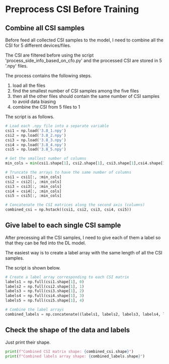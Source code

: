 # **Preprocess CSI Before Training**
## **Combine all CSI samples**
Before feed all collected CSI samples to the model, I need to combine all the CSI for 5 different devices/files.

The CSI are filtered before using the script 'process_side_info_based_on_cfo.py' and the processed CSI are stored in 5 '.npy' files.

The process contains the following steps.
1. load all the files
2. find the smallest number of CSI samples among the five files
3. then all the other files should contain the same number of CSI samples to avoid data biasing
4. combine the CSI from 5 files to 1

The script is as follows.
```Python
# Load each .npy file into a separate variable
csi1 = np.load('3.8_1.npy')
csi2 = np.load('3.8_2.npy')
csi3 = np.load('3.8_3.npy')
csi4 = np.load('3.8_4.npy')
csi5 = np.load('3.8_5.npy')

# Get the smallest number of columns
min_cols = min(csi1.shape[1], csi2.shape[1], csi3.shape[1],csi4.shape[1],csi5.shape[1])

# Truncate the arrays to have the same number of columns
csi1 = csi1[:, :min_cols]
csi2 = csi2[:, :min_cols]
csi3 = csi3[:, :min_cols]
csi4 = csi4[:, :min_cols]
csi5 = csi5[:, :min_cols]

# Concatenate the CSI matrices along the second axis (columns)
combined_csi = np.hstack((csi1, csi2, csi3, csi4, csi5))
```

## **Give label to each single CSI sample**
After precessing all the CSI samples, I need to give each of them a label so that they  can be fed into the DL model.

The easiest way is to create a label array with the same length of all the CSI samples.

The script is shown below.
```Python
# Create a label array corresponding to each CSI matrix
labels1 = np.full(csi1.shape[1], 0)
labels2 = np.full(csi2.shape[1], 1)
labels3 = np.full(csi3.shape[1], 2)
labels4 = np.full(csi4.shape[1], 3)
labels5 = np.full(csi5.shape[1], 4)

# Combine the label arrays
combined_labels = np.concatenate((labels1, labels2, labels3, labels4, labels5))
```

## **Check the shape of the data and labels**
Just print their shape.
```Python
print(f"Combined CSI matrix shape: {combined_csi.shape}")
print(f"Combined labels array shape: {combined_labels.shape}")
```